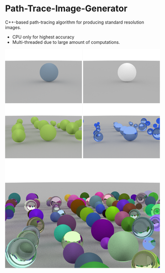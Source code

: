 # Path-Trace-Image-Generator

C++-based path-tracing algorithm for producing standard resolution images.

- CPU only for highest accuracy
- Multi-threaded due to large amount of computations.

<div align="center">
<img src="images/1mdiffuse.png" width="250">
<img src="images/1specular.png" width="250">
</div>

<div align="center">
<img src="images/mdiffuse.png" width="250">
<img src="images/mspecular.png" width="250">
</div>

<div align="center">
  <img src="images/all.png" width="504">
</div>